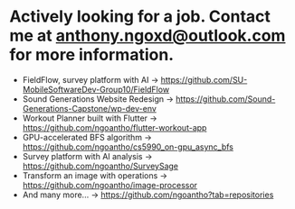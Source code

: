 # Actively looking for a job. Contact me at anthony.ngoxd@outlook.com for more information.
- FieldFlow, survey platform with AI -> https://github.com/SU-MobileSoftwareDev-Group10/FieldFlow
- Sound Generations Website Redesign  -> https://github.com/Sound-Generations-Capstone/wp-dev-env
- Workout Planner built with Flutter  -> https://github.com/ngoantho/flutter-workout-app
- GPU-accelerated BFS algorithm       -> https://github.com/ngoantho/cs5990_on-gpu_async_bfs
- Survey platform with AI analysis    -> https://github.com/ngoantho/SurveySage
- Transform an image with operations  -> https://github.com/ngoantho/image-processor
- And many more...                    -> https://github.com/ngoantho?tab=repositories
